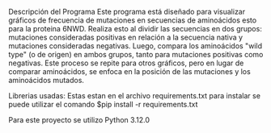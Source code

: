 Descripción del Programa
Este programa está diseñado para visualizar gráficos de frecuencia de mutaciones en secuencias de aminoácidos esto para la proteina 6NWD. Realiza esto al dividir las secuencias en dos grupos: mutaciones consideradas positivas en relación a la secuencia nativa y mutaciones consideradas negativas. Luego, compara los aminoácidos "wild type" (o de origen) en ambos grupos, tanto para mutaciones positivas como negativas. Este proceso se repite para otros gráficos, pero en lugar de comparar aminoácidos, se enfoca en la posición de las mutaciones y los aminoácidos mutados.

Librerias usadas: 
Estas estan en el archivo requirements.txt
para instalar se puede utilizar el comando $pip install -r requirements.txt

Para este proyecto se utilizo Python 3.12.0

